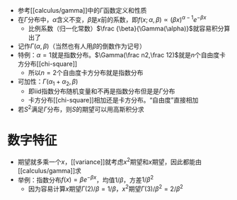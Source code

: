 - 参考[[calculus/gamma]]中的$\Gamma$函数定义和性质
- 在$\Gamma$分布中，$\alpha$含义不变，$\beta$是$x$前的系数，即$f(x;\alpha,\beta)\propto (\beta x)^{\alpha-1}e^{-\beta x}$
  - 比例系数（归一化常数）$\frac {\beta}{\Gamma(\alpha)}$就容易积分算出了
- 记作$\Gamma(\alpha,\beta)$（当然也有人用$\beta$的倒数作为记号）
- 特例：$\alpha=1$就是指数分布。$\Gamma(\frac n2,\frac 12)$就是$n$个自由度卡方分布[[chi-square]]
  - 所以$n=2$个自由度卡方分布就是指数分布
- 可加性：$\Gamma(\alpha_1+\alpha_2,\beta)$
  - 即iid指数分布随机变量和不再是指数分布但是是$\Gamma$分布
  - 卡方分布[[chi-square]]相加还是卡方分布。“自由度”直接相加
- 若$S^2$满足$\Gamma$分布，则$S$的期望可以用高斯积分求
# 数字特征
- 期望就多乘一个$x$，[[variance]]就考虑$x^2$期望和$x$期望，因此都能由[[calculus/gamma]]求
- 举例：指数分布$f(x) = \beta e^{-\beta x}$，均值$1/\beta$，方差$1/\beta^2$
  - 因为容易计算$x$期望$\Gamma(2)/\beta = 1/\beta$，$x^2$期望$\Gamma(3)/\beta^2=2/\beta^2$
